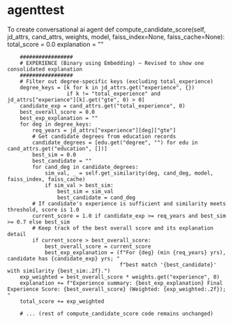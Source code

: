 # agenttest
To create conversational ai agent
    def compute_candidate_score(self, jd_attrs, cand_attrs, weights, model, faiss_index=None, faiss_cache=None):
        total_score = 0.0
        explanation = ""
        
        #################
        # EXPERIENCE (Binary using Embedding) – Revised to show one consolidated explanation
        #################
        # Filter out degree-specific keys (excluding total_experience)
        degree_keys = [k for k in jd_attrs.get("experience", {}) 
                       if k != "total_experience" and jd_attrs["experience"][k].get("gte", 0) > 0]
        candidate_exp = cand_attrs.get("total_experience", 0)
        best_overall_score = 0.0
        best_exp_explanation = ""
        for deg in degree_keys:
            req_years = jd_attrs["experience"][deg]["gte"]
            # Get candidate degrees from education records
            candidate_degrees = [edu.get("degree", "") for edu in cand_attrs.get("education", [])]
            best_sim = 0.0
            best_candidate = ""
            for cand_deg in candidate_degrees:
                sim_val, _ = self.get_similarity(deg, cand_deg, model, faiss_index, faiss_cache)
                if sim_val > best_sim:
                    best_sim = sim_val
                    best_candidate = cand_deg
            # If candidate's experience is sufficient and similarity meets threshold, score is 1.0
            current_score = 1.0 if candidate_exp >= req_years and best_sim >= 0.7 else best_sim
            # Keep track of the best overall score and its explanation detail
            if current_score > best_overall_score:
                best_overall_score = current_score
                best_exp_explanation = (f"For {deg} (min {req_years} yrs), candidate has {candidate_exp} yrs; "
                                        f"best match '{best_candidate}' with similarity {best_sim:.2f}.")
        exp_weighted = best_overall_score * weights.get("experience", 0)
        explanation += f"Experience summary: {best_exp_explanation} Final Experience Score: {best_overall_score} (Weighted: {exp_weighted:.2f}); "
        total_score += exp_weighted
        
        # ... (rest of compute_candidate_score code remains unchanged)
